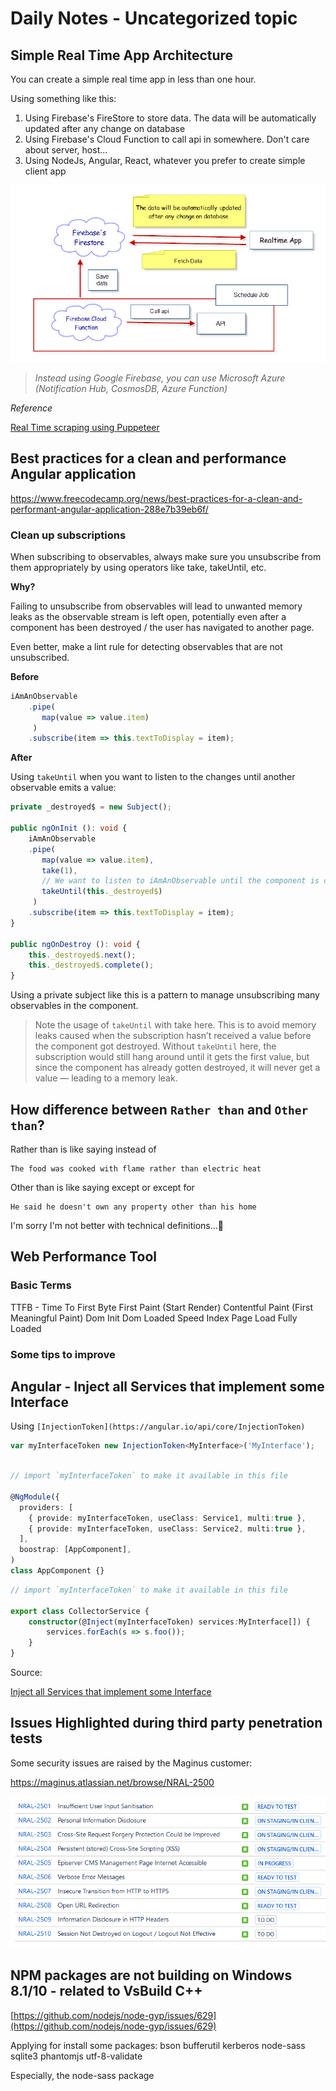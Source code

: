 # Daily Notes - Uncategorized topic

## Simple Real Time App Architecture

You can create a simple real time app in less than one hour. 

Using something like this:

1. Using Firebase's FireStore to store data. The data will be automatically updated after any change on database
2. Using Firebase's Cloud Function to call api in somewhere. Don't care about server, host...
3. Using NodeJs, Angular, React, whatever you prefer to create simple client app

![FirebaseRealTimeApp](images/FirebaseRealtimeApp.jpg)


> *Instead using Google Firebase, you can use Microsoft Azure (Notification Hub, CosmosDB, Azure Function)*

*Reference*

[Real Time scraping using Puppeteer](https://medium.com/stink-studios/real-time-scraping-using-puppeteer-40495b5fc270)


## Best practices for a clean and performance Angular application

https://www.freecodecamp.org/news/best-practices-for-a-clean-and-performant-angular-application-288e7b39eb6f/

### Clean up subscriptions

When subscribing to observables, always make sure you unsubscribe from them appropriately by using operators like take, takeUntil, etc.

**Why?**

Failing to unsubscribe from observables will lead to unwanted memory leaks as the observable stream is left open, potentially even after a component has been destroyed / the user has navigated to another page.

Even better, make a lint rule for detecting observables that are not unsubscribed.

**Before**

```typescript
iAmAnObservable
    .pipe(
       map(value => value.item)     
     )
    .subscribe(item => this.textToDisplay = item);
```

**After**

Using `takeUntil` when you want to listen to the changes until another observable emits a value:

```typescript
private _destroyed$ = new Subject();

public ngOnInit (): void {
    iAmAnObservable
    .pipe(
       map(value => value.item),
       take(1),
       // We want to listen to iAmAnObservable until the component is destroyed,
       takeUntil(this._destroyed$)
     )
    .subscribe(item => this.textToDisplay = item);
}

public ngOnDestroy (): void {
    this._destroyed$.next();
    this._destroyed$.complete();
}

```

Using a private subject like this is a pattern to manage unsubscribing many observables in the component.

> Note the usage of `takeUntil` with take here. This is to avoid memory leaks caused when the subscription hasn’t received a value before the component got destroyed. Without `takeUntil` here, the subscription would still hang around until it gets the first value, but since the component has already gotten destroyed, it will never get a value — leading to a memory leak.


## How difference between `Rather than` and `Other than`?
Rather than is like saying instead of

    The food was cooked with flame rather than electric heat

Other than is like saying except or except for

    He said he doesn't own any property other than his home

I'm sorry I'm not better with technical definitions...😬


## Web Performance Tool

### Basic Terms

TTFB - Time To First Byte
First Paint (Start Render)
Contentful Paint (First Meaningful Paint)
Dom Init
Dom Loaded
Speed Index
Page Load
Fully Loaded


### Some tips to improve


## Angular - Inject all Services that implement some Interface

Using `[InjectionToken](https://angular.io/api/core/InjectionToken)`

```typescript
var myInterfaceToken new InjectionToken<MyInterface>('MyInterface');
```

```typescript

// import `myInterfaceToken` to make it available in this file

@NgModule({
  providers: [ 
    { provide: myInterfaceToken, useClass: Service1, multi:true },
    { provide: myInterfaceToken, useClass: Service2, multi:true },
  ],
  boostrap: [AppComponent],
)
class AppComponent {}
```

```typescript
// import `myInterfaceToken` to make it available in this file

export class CollectorService {
    constructor(@Inject(myInterfaceToken) services:MyInterface[]) {
        services.forEach(s => s.foo());
    }
}
```

Source:

[Inject all Services that implement some Interface](https://stackoverflow.com/questions/35916542/inject-all-services-that-implement-some-interface/35916788#35916788)

## Issues Highlighted during third party penetration tests

Some security issues are raised by the Maginus customer:

https://maginus.atlassian.net/browse/NRAL-2500


![](images/security_issues.png)

## NPM packages are not building on Windows 8.1/10 - related to VsBuild C++

[https://github.com/nodejs/node-gyp/issues/629](https://github.com/nodejs/node-gyp/issues/629)

Applying for install some packages:
bson
bufferutil
kerberos
node-sass
sqlite3
phantomjs
utf-8-validate

Especially, the node-sass package
